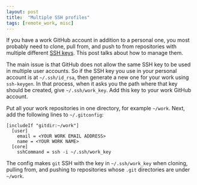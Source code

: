 ```yaml
---
layout: post
title:  "Multiple SSH profiles"
tags: [remote_work, misc]
---
```


If you have a work GitHub account in addition to a personal one, you most probably need to clone, pull from, and push to
from repositories with multiple different
[SSH keys](https://docs.github.com/en/authentication/connecting-to-github-with-ssh). This post talks about how to
manage them.

The main issue is that GitHub does not allow the same SSH key to be used in multiple user accounts. So if the SSH key
you use in your personal account is at `~/.ssh/id_rsa`, then generate a new one for your work using `ssh-keygen`. In
that process, when it asks you the path where that key should be created, give `~/.ssh/work_key`. Add this key to your
work GitHub account.

Put all your work repositories in one directory, for example `~/work`. Next, add the following lines to `~/.gitconfig`:

```
[includeIf "gitdir:~/work"]
  [user]
    email = <YOUR WORK EMAIL ADDRESS>
    name = <YOUR WORK NAME>
  [core]
    sshCommand = ssh -i ~/.ssh/work_key
```

The config makes `git` SSH with the key in `~/.ssh/work_key` when cloning, pulling from, and pushing to repositories
whose `.git` directories are under `~/work`.